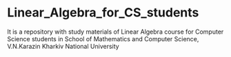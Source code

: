 # Linear_Algebra_for_CS_students
It is a repository with study materials of Linear Algebra course for Computer Science students in School of Mathematics and Computer Science, V.N.Karazin Kharkiv National University

